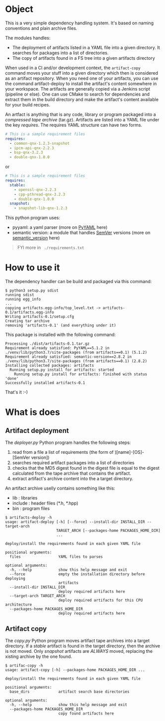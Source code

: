 # Object

This is a very simple dependency handling system. It's based on naming conventions and plain archive files.

The modules handles:
- The deployment of artifacts listed in a YAML file into a given directory. It searches for packages into a list of directories.
- The copy of artifacts found in a FS tree into a given artifacts directory

When used in a CI and/or development context, the `artifact-copy` command moves your stuff into a given directory which then is 
considered as an artifact repository. When you need one of your artifacts, you can use the command artifact-deploy to install 
the artifact's content somewhere in your workspace. The artifacts are generally copied via a Jenkins script (pipeline or else). 
One can use CMake to search for dependencies and extract them in the build directory and make the artifact's content 
available for your build recipes.

An artfact is anything that is any code, library or program packaged into a _compressed tape archive_ (tar.gz). Artifacts are listed 
into a YAML file under the key *requires*. The requires YAML structure can have two forms.

```yaml
# This is a sample requirement files
requires:
  - common-qnx-1.2.3-snapshot
  - ipcm-api-qnx-2.2.3
  - bsp-qnx-3.2.3
  - double-qnx-1.0.0
``` 
or
```yaml
# This is a sample requirement files
requires:
  stable:
    - openssl-qnx-2.2.3
    - cpp-pthread-qnx-3.2.3
    - double-qnx-1.0.0
  snapshot:
    - snapshot-lib-qnx-1.2.3
```

This python program uses:
- pyyaml: a yaml parser (more on [PyYAML](https://pypi.org/project/PyYAML/) here)
- semantic version: a module that handles [SemVer]() versions (more on [semantic_version](https://pypi.org/project/semantic-version/) here) 

> FYI more in ` ./requirements.txt` 

# How to use it

The dependency handler can be build and packaged via this command:

```shell script
$ python3 setup.py sdist
running sdist
running egg_info
...
copying artifacts.egg-info/top_level.txt -> artifacts-0.1/artifacts.egg-info
Writing artifacts-0.1/setup.cfg
Creating tar archive
removing 'artifacts-0.1' (and everything under it)
```

This package is installed with the following command:

```shell script
Processing ./dist/artifacts-0.1.tar.gz
Requirement already satisfied: PyYAML==5.1.2 in ./venv/lib/python3.7/site-packages (from artifacts==0.1) (5.1.2)
Requirement already satisfied: semantic-version==2.8.2 in ./venv/lib/python3.7/site-packages (from artifacts==0.1) (2.8.2)
Installing collected packages: artifacts
  Running setup.py install for artifacts: started
    Running setup.py install for artifacts: finished with status 'done'
Successfully installed artifacts-0.1
```

That's it :-)

# What is does

## Artifact deployment

The *deployer.py* Python program handles the following steps:
1. read from a file a list of requirements (the form of )[name]-[OS]-[SemVer version])
1. searches required artifact packages into a list of directories
2. checks that the MD5 digest found in the digest file is equal to the digest calculated from the tape archive that contains the artifact.
3. extract artifact's archive content into the a target directory.

An artifact archive uselly contains something like this:
   - lib : libraries
   - include : header files (*.h, *.hpp)
   - bin : program files

```shell script
$ artifacts-deploy -h
usage: artifact-deploy [-h] [--force] --install-dir INSTALL_DIR --target-arch
                       TARGET_ARCH [--packages-home PACKAGES_HOME_DIR]
                       ...

deploy/install the requirements found in each given YAML file

positional arguments:
  files                 YAML files to parses

optional arguments:
  -h, --help            show this help message and exit
  --force               empty the installation directory before deploying
                        artifacts
  --install-dir INSTALL_DIR
                        deploy required artifacts here
  --target-arch TARGET_ARCH
                        deploy required artifacts for this CPU architecture
  --packages-home PACKAGES_HOME_DIR
                        deploy required artifacts here
``` 

## Artifact copy

The *copy.py* Python program moves artifact tape archives into a target directory. If a *stable* artifact is found in the target directory, 
then the archive is not moved. Only *snapshot* artifacts are  *ALWAYS* moved, replacing the xisting archive by the one found.

```shell script
$ artifac-copy -h
usage: artifact-copy [-h] --packages-home PACKAGES_HOME_DIR ...

deploy/install the requirements found in each given YAML file

positional arguments:
  base_dirs             artifact search base directories

optional arguments:
  -h, --help            show this help message and exit
  --packages-home PACKAGES_HOME_DIR
                        copy found artifacts here
```
